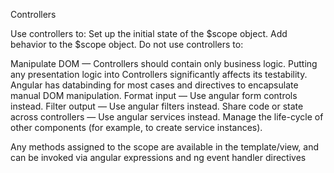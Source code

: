 
Controllers

Use controllers to:
Set up the initial state of the $scope object.
Add behavior to the $scope object.
Do not use controllers to:

Manipulate DOM — Controllers should contain only business logic. Putting any presentation logic into Controllers significantly affects its testability. Angular has databinding for most cases and directives to encapsulate manual DOM manipulation.
Format input — Use angular form controls instead.
Filter output — Use angular filters instead.
Share code or state across controllers — Use angular services instead.
Manage the life-cycle of other components (for example, to create service instances).

Any methods assigned to the scope are available in the template/view, and can be invoked via angular expressions and ng event handler directives


